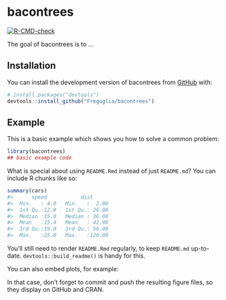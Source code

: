 
<!-- README.md is generated from README.Rmd. Please edit that file -->

# bacontrees

<!-- badges: start -->

[![R-CMD-check](https://github.com/Freguglia/bacontrees/actions/workflows/R-CMD-check.yaml/badge.svg)](https://github.com/Freguglia/bacontrees/actions/workflows/R-CMD-check.yaml)
<!-- badges: end -->

The goal of bacontrees is to …

## Installation

You can install the development version of bacontrees from
[GitHub](https://github.com/) with:

``` r
# install.packages("devtools")
devtools::install_github("Freguglia/bacontrees")
```

## Example

This is a basic example which shows you how to solve a common problem:

``` r
library(bacontrees)
## basic example code
```

What is special about using `README.Rmd` instead of just `README.md`?
You can include R chunks like so:

``` r
summary(cars)
#>      speed           dist       
#>  Min.   : 4.0   Min.   :  2.00  
#>  1st Qu.:12.0   1st Qu.: 26.00  
#>  Median :15.0   Median : 36.00  
#>  Mean   :15.4   Mean   : 42.98  
#>  3rd Qu.:19.0   3rd Qu.: 56.00  
#>  Max.   :25.0   Max.   :120.00
```

You’ll still need to render `README.Rmd` regularly, to keep `README.md`
up-to-date. `devtools::build_readme()` is handy for this.

You can also embed plots, for example:

In that case, don’t forget to commit and push the resulting figure
files, so they display on GitHub and CRAN.
